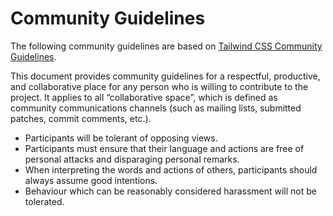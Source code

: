 # Community Guidelines

The following community guidelines are based on [Tailwind CSS Community Guidelines](https://github.com/tailwindlabs/tailwindcss/blob/main/.github/CODE_OF_CONDUCT.md).

This document provides community guidelines for a respectful, productive, and collaborative place for any person who is willing to contribute to the project. It applies to all “collaborative space”, which is defined as community communications channels (such as mailing lists, submitted patches, commit comments, etc.).

- Participants will be tolerant of opposing views.
- Participants must ensure that their language and actions are free of personal attacks and disparaging personal remarks.
- When interpreting the words and actions of others, participants should always assume good intentions.
- Behaviour which can be reasonably considered harassment will not be tolerated.
